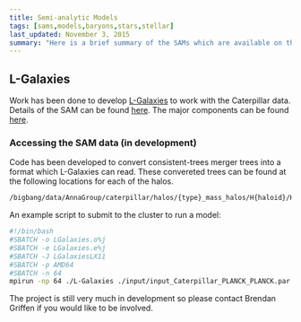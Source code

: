 ```yaml
---
title: Semi-analytic Models
tags: [sams,models,baryons,stars,stellar]
last_updated: November 3, 2015
summary: "Here is a brief summary of the SAMs which are available on the Caterpillar project."
---
```


## L-Galaxies

Work has been done to develop [L-Galaxies](http://galformod.mpa-garching.mpg.de/public/LGalaxies) to work with the Caterpillar data. Details of the SAM can be found [here](http://galformod.mpa-garching.mpg.de/public/LGalaxies/Henriques2014a.pdf). The major components can be found [here](http://galformod.mpa-garching.mpg.de/public/LGalaxies/LGalaxies_slides.pdf).

### Accessing the SAM data (in development)

Code has been developed to convert consistent-trees merger trees into a format which L-Galaxies can read. These convereted trees can be found at the following locations for each of the halos.

```bash
/bigbang/data/AnnaGroup/caterpillar/halos/{type}_mass_halos/H{haloid}/H{haloid}_EB_Z127_P7_LN7_LX14_O4_NV4/sam/LGalaxies/treedata/
```
An example script to submit to the cluster to run a model:

```bash
#!/bin/bash
#SBATCH -o LGalaxies.o%j
#SBATCH -e LGalaxies.e%j
#SBATCH -J LGalaxiesLX11
#SBATCH -p AMD64
#SBATCH -n 64
mpirun -np 64 ./L-Galaxies ./input/input_Caterpillar_PLANCK_PLANCK.par 1>OUTPUT 2>ERROR
```

The project is still very much in development so please contact Brendan Griffen if you would like to be involved.
